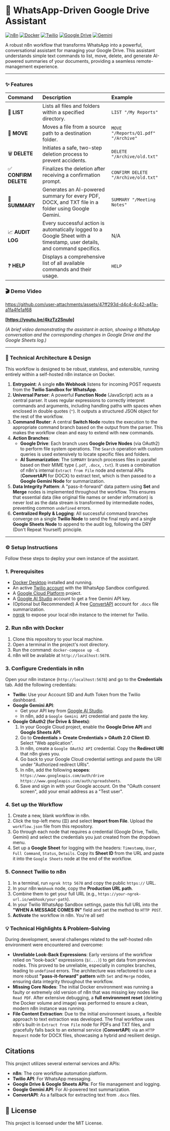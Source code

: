 # 🤖 WhatsApp-Driven Google Drive Assistant

[![n8n](https://img.shields.io/badge/Built%20with-n8n-FF6600?style=for-the-badge&logo=n8n.io)](https://n8n.io/)
[![Docker](https://img.shields.io/badge/Docker-2496ED?style=for-the-badge&logo=docker&logoColor=white)](https://www.docker.com/)
[![Twilio](https://img.shields.io/badge/Twilio-F22F46?style=for-the-badge&logo=twilio&logoColor=white)](https://www.twilio.com/)
[![Google Drive](https://img.shields.io/badge/Google%20Drive-4285F4?style=for-the-badge&logo=google-drive&logoColor=white)](https://www.google.com/drive/)
[![Gemini](https://img.shields.io/badge/Gemini-8E77F0?style=for-the-badge&logo=google-gemini&logoColor=white)](https://ai.google.dev/)

A robust n8n workflow that transforms WhatsApp into a powerful, conversational assistant for managing your Google Drive. This assistant understands simple text commands to list, move, delete, and generate AI-powered summaries of your documents, providing a seamless remote-management experience.

---

### ✨ Features

| Command | Description | Example |
| :--- | :--- | :--- |
| 🚀 **LIST** | Lists all files and folders within a specified directory. | `LIST "/My Reports"` |
| 🔄 **MOVE** | Moves a file from a source path to a destination folder. | `MOVE "/Reports/Q1.pdf" "/Archive"` |
| 🗑️ **DELETE** | Initiates a safe, two-step deletion process to prevent accidents. | `DELETE "/Archive/old.txt"` |
| ✅ **CONFIRM DELETE**| Finalizes the deletion after receiving a confirmation prompt. | `CONFIRM DELETE "/Archive/old.txt"` |
| 🧠 **SUMMARY** | Generates an AI-powered summary for every PDF, DOCX, and TXT file in a folder using Google Gemini. | `SUMMARY "/Meeting Notes"` |
| 📈 **AUDIT LOG** | Every successful action is automatically logged to a Google Sheet with a timestamp, user details, and command specifics. | N/A |
| ❓ **HELP** | Displays a comprehensive list of all available commands and their usage. | `HELP` |

### 🎬 Demo Video


https://github.com/user-attachments/assets/47ff293d-d4c4-4c42-a41a-a1fa4fe1af68


**[https://youtu.be/4kzTz2SnuIo]**

*(A brief video demonstrating the assistant in action, showing a WhatsApp conversation and the corresponding changes in Google Drive and the Google Sheets log.)*

---

### 🔧 Technical Architecture & Design

This workflow is designed to be robust, stateless, and extensible, running entirely within a self-hosted n8n instance on Docker.

1.  **Entrypoint**: A single **n8n Webhook** listens for incoming POST requests from the **Twilio Sandbox for WhatsApp**.
2.  **Universal Parser**: A powerful **Function Node** (JavaScript) acts as a central parser. It uses regular expressions to correctly interpret commands and arguments, including handling paths with spaces when enclosed in double quotes (`"`). It outputs a structured JSON object for the rest of the workflow.
3.  **Command Router**: A central **Switch Node** routes the execution to the appropriate command branch based on the output from the parser. This makes the workflow clean and easy to extend with new commands.
4.  **Action Branches**:
    * **Google Drive**: Each branch uses **Google Drive Nodes** (via OAuth2) to perform file system operations. The `Search` operation with custom queries is used extensively to locate specific files and folders.
    * **AI Summarization**: The `SUMMARY` branch processes files in parallel based on their MIME type (`.pdf`, `.docx`, `.txt`). It uses a combination of n8n's internal `Extract from File` node and external APIs (**ConvertAPI** for DOCX) to extract text, which is then passed to a **Google Gemini Node** for summarization.
5.  **Data Integrity Pattern**: A "pass-it-forward" data pattern using **Set** and **Merge** nodes is implemented throughout the workflow. This ensures that essential data (like original file names or sender information) is never lost as the data stream is transformed by intermediate nodes, preventing common `undefined` errors.
6.  **Centralized Reply & Logging**: All successful command branches converge on a single **Twilio Node** to send the final reply and a single **Google Sheets Node** to append to the audit log, following the DRY (Don't Repeat Yourself) principle.

---

### ⚙️ Setup Instructions

Follow these steps to deploy your own instance of the assistant.

### 1. Prerequisites

-   [Docker Desktop](https://www.docker.com/products/docker-desktop/) installed and running.
-   An active [Twilio account](https://www.twilio.com/try-twilio) with the WhatsApp Sandbox configured.
-   A [Google Cloud Platform](https://console.cloud.google.com/) project.
-   A [Google AI Studio](https://aistudio.google.com/) account to get a free Gemini API key.
-   (Optional but Recommended) A free [ConvertAPI](https://www.convertapi.com/a) account for `.docx` file summarization.
-   [ngrok](https://ngrok.com/download) to expose your local n8n instance to the internet for Twilio.

### 2. Run n8n with Docker

1.  Clone this repository to your local machine.
2.  Open a terminal in the project's root directory.
3.  Run the command: `docker-compose up -d`.
4.  n8n will be available at `http://localhost:5678`.

### 3. Configure Credentials in n8n

Open your n8n instance (`http://localhost:5678`) and go to the **Credentials** tab. Add the following credentials:

-   **Twilio**: Use your Account SID and Auth Token from the Twilio dashboard.
-   **Google Gemini API**:
    * Get your API key from [Google AI Studio](https://aistudio.google.com/).
    * In n8n, add a `Google Gemini API` credential and paste the key.
-   **Google OAuth2 (for Drive & Sheets)**:
    1.  In your Google Cloud project, enable the **Google Drive API** and **Google Sheets API**.
    2.  Go to **Credentials > Create Credentials > OAuth 2.0 Client ID**. Select "Web application".
    3.  In n8n, create a `Google OAuth2 API` credential. Copy the **Redirect URI** that n8n gives you.
    4.  Go back to your Google Cloud credential settings and paste the URI under "Authorized redirect URIs".
    5.  In n8n, add the following **scopes**: `https://www.googleapis.com/auth/drive https://www.googleapis.com/auth/spreadsheets`.
    6.  Save and sign in with your Google account. On the "OAuth consent screen", add your email address as a "Test user".

### 4. Set up the Workflow

1.  Create a new, blank workflow in n8n.
2.  Click the top-left menu (☰) and select **Import from File**. Upload the `workflow.json` file from this repository.
3.  Go through each node that requires a credential (Google Drive, Twilio, Gemini) and select the credentials you just created from the dropdown menu.
4.  Set up a **Google Sheet** for logging with the headers: `Timestamp`, `User`, `Full Command`, `Status`, `Details`. Copy its **Sheet ID** from the URL and paste it into the `Google Sheets` node at the end of the workflow.

### 5. Connect Twilio to n8n

1.  In a terminal, run `ngrok http 5678` and copy the public `https://` URL.
2.  In your n8n `Webhook` node, copy the **Production URL path**.
3.  Combine them to get your full URL (e.g., `https://your-ngrok-url.io/webhook/your-path`).
4.  In your Twilio WhatsApp Sandbox settings, paste this full URL into the **"WHEN A MESSAGE COMES IN"** field and set the method to `HTTP POST`.
5.  **Activate** the workflow in n8n. You're all set!

### 💡 Technical Highlights & Problem-Solving
During development, several challenges related to the self-hosted n8n environment were encountered and overcome:
-   **Unreliable Look-Back Expressions**: Early versions of the workflow relied on "look-back" expressions (`$(...)`) to get data from previous nodes. This proved to be unreliable, especially in complex branches, leading to `undefined` errors. The architecture was refactored to use a more robust **"pass-it-forward" pattern** with `Set` and `Merge` nodes, ensuring data integrity throughout the workflow.
-   **Missing Core Nodes**: The initial Docker environment was running a faulty or extremely old version of n8n that was missing key nodes like `Read PDF`. After extensive debugging, a **full environment reset** (deleting the Docker volume and image) was performed to ensure a clean, modern n8n instance was running.
-   **File Content Extraction**: Due to the initial environment issues, a flexible approach to text extraction was developed. The final workflow uses n8n's built-in `Extract from File` node for PDFs and TXT files, and gracefully falls back to an external service (**ConvertAPI**) via an `HTTP Request` node for DOCX files, showcasing a hybrid and resilient design.

## Citations

This project utilizes several external services and APIs:
-   **n8n**: The core workflow automation platform.
-   **Twilio API**: For WhatsApp messaging.
-   **Google Drive & Google Sheets APIs**: For file management and logging.
-   **Google Gemini API**: For AI-powered text summarization.
-   **ConvertAPI**: As a fallback for extracting text from `.docx` files.

## 📜 License

This project is licensed under the MIT License.
